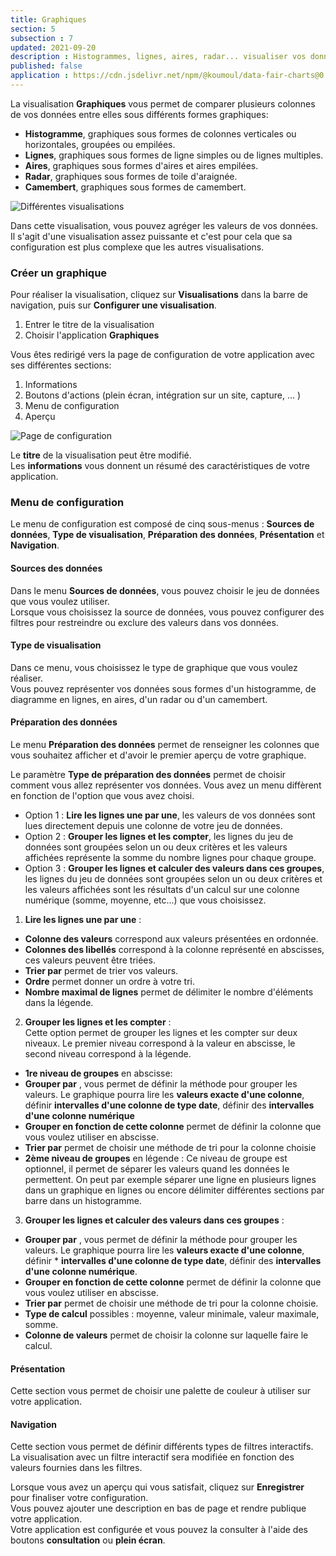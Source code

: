 ```yaml
---
title: Graphiques
section: 5
subsection : 7
updated: 2021-09-20
description : Histogrammes, lignes, aires, radar... visualiser vos données dans des graphiques interactifs!
published: false
application : https://cdn.jsdelivr.net/npm/@koumoul/data-fair-charts@0.9/dist/
---
```



La visualisation **Graphiques** vous permet de comparer plusieurs colonnes de vos données entre elles sous différents formes graphiques:

* **Histogramme**, graphiques sous formes de colonnes verticales ou horizontales, groupées ou empilées.
* **Lignes**, graphiques sous formes de ligne simples ou de lignes multiples.
* **Aires**, graphiques sous formes d'aires et aires empilées.
* **Radar**, graphiques sous formes de toile d'araignée.
* **Camembert**, graphiques sous formes de camembert.

![Différentes visualisations](./images/user-guide/Charts-Visu.jpg)

Dans cette visualisation, vous pouvez agréger les valeurs de vos données.  
Il s'agit d'une visualisation assez puissante et c'est pour cela que sa configuration est plus complexe que les autres visualisations.

### Créer un graphique

Pour réaliser la visualisation, cliquez sur **Visualisations** dans la barre de navigation, puis sur **Configurer une visualisation**.

1. Entrer le titre de la visualisation
2. Choisir l'application **Graphiques**

<p>
</p>

Vous êtes redirigé vers la page de configuration de votre application avec ses différentes sections:

1. Informations
2. Boutons d'actions (plein écran, intégration sur un site, capture, ... )
3. Menu de configuration
4. Aperçu

![Page de configuration](./images/user-guide/charts-config.jpg)

Le **titre** de la visualisation peut être modifié.  
Les **informations** vous donnent un résumé des caractéristiques de votre application.  

### Menu de configuration
Le menu de configuration est composé de cinq sous-menus : **Sources de données**, **Type de visualisation**, **Préparation des données**, **Présentation** et **Navigation**.

#### Sources des données
Dans le menu **Sources de données**, vous pouvez choisir le jeu de données que vous voulez utiliser.  
Lorsque vous choisissez la source de données, vous pouvez configurer des filtres pour restreindre ou exclure des valeurs dans vos données.

#### Type de visualisation
Dans ce menu, vous choisissez le type de graphique que vous voulez réaliser.  
Vous pouvez représenter vos données sous formes d'un histogramme, de diagramme en lignes, en aires, d'un radar ou d'un camembert.

#### Préparation des données
Le menu **Préparation des données** permet de renseigner les colonnes que vous souhaitez afficher et d'avoir le premier aperçu de votre graphique.

Le paramètre **Type de préparation des données** permet de choisir comment vous allez représenter vos données. Vous avez un menu diffèrent en fonction de l'option que vous avez choisi.

- Option 1 :  **Lire les lignes une par une**, les valeurs de vos données sont lues directement depuis une colonne de votre jeu de données.  
- Option 2 : **Grouper les lignes et les compter**, les lignes du jeu de données sont groupées selon un ou deux critères et les valeurs affichées représente la somme du nombre lignes pour chaque groupe.  
- Option 3 : **Grouper les lignes et calculer des valeurs dans ces groupes**, les lignes du jeu de données sont groupées selon un ou deux critères et les valeurs affichées sont les résultats d'un calcul sur une colonne numérique (somme, moyenne, etc...) que vous choisissez.

<p>
</p>

1. **Lire les lignes une par une** :  
- **Colonne des valeurs** correspond aux valeurs présentées en ordonnée.  
- **Colonnes des libellés** correspond à la colonne représenté en abscisses, ces valeurs peuvent être triées.  
- **Trier par** permet de trier vos valeurs.
- **Ordre** permet donner un ordre à votre tri.  
- **Nombre maximal de lignes** permet de délimiter le nombre d'éléments dans la légende.

<p>
</p>

2. **Grouper les lignes et les compter** :  
Cette option permet de grouper les lignes et les compter sur deux niveaux. Le premier niveau correspond à la valeur en abscisse, le second niveau correspond à la légende.
- **1re niveau de groupes** en abscisse:
- **Grouper par** , vous permet de définir la méthode pour grouper les valeurs. Le graphique pourra lire les **valeurs exacte d'une colonne**, définir **intervalles d'une colonne de type date**, définir des **intervalles d'une colonne numérique**
- **Grouper en fonction de cette colonne** permet de définir la colonne que vous voulez utiliser en abscisse.  
- **Trier par** permet de choisir une méthode de tri pour la colonne choisie
- **2ème niveau de groupes** en légende : Ce niveau de groupe est optionnel, il permet de séparer les valeurs quand les données le permettent. On peut par exemple séparer une ligne en plusieurs lignes dans un graphique en lignes ou encore  délimiter différentes sections par barre dans un histogramme.

<p>
</p>

3. **Grouper les lignes et calculer des valeurs dans ces groupes** :  
- **Grouper par** , vous permet de définir la méthode pour grouper les valeurs. Le graphique pourra lire les **valeurs exacte d'une colonne**, définir * **intervalles d'une colonne de type date**, définir des **intervalles d'une colonne numérique**.  
- **Grouper en fonction de cette colonne** permet de définir la colonne que vous voulez utiliser en abscisse.  
- **Trier par** permet de choisir une méthode de tri pour la colonne choisie.  
- **Type de calcul** possibles : moyenne, valeur minimale, valeur maximale, somme.  
- **Colonne de valeurs** permet de choisir la colonne sur laquelle faire le calcul.

#### Présentation
Cette section vous permet de choisir une palette de couleur à utiliser sur votre application.

#### Navigation
Cette section vous permet de définir différents types de filtres interactifs. La visualisation avec un filtre interactif sera modifiée en fonction des valeurs fournies dans les filtres.

Lorsque vous avez un aperçu qui vous satisfait, cliquez sur **Enregistrer** pour finaliser votre configuration.  
Vous pouvez ajouter une description en bas de page et rendre publique votre application.  
Votre application est configurée et vous pouvez la consulter à l'aide des boutons **consultation** ou **plein écran**.
